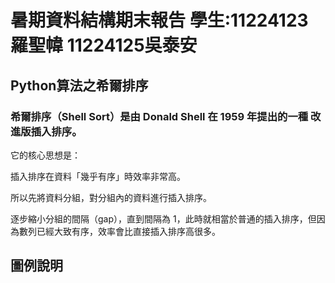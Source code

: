 # 暑期資料結構期末報告 學生:11224123羅聖幃 11224125吳泰安

## Python算法之希爾排序

### 希爾排序（Shell Sort）是由 Donald Shell 在 1959 年提出的一種 改進版插入排序。
它的核心思想是：

插入排序在資料「幾乎有序」時效率非常高。

所以先將資料分組，對分組內的資料進行插入排序。

逐步縮小分組的間隔（gap），直到間隔為 1，此時就相當於普通的插入排序，但因為數列已經大致有序，效率會比直接插入排序高很多。

## 圖例說明
